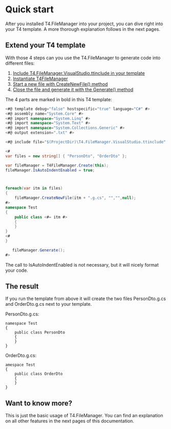 # Quick start

After you installed T4.FileManager into your project, you can dive right into your T4 template. A more thorough explanation follows in the next pages. 



## Extend your T4 template

With those 4 steps can you use the T4.FileManager to generate code into different files:

1. [Include T4.FileManager.VisualStudio.ttinclude in your template](03-Include-in-your-text-template.md)
2. [Instantiate T4FileManager](04-Create-instance.md)
3. [Start a new file with CreateNewFile() method](05-Start-or-create-file.md)
4. [Close the file and generate it with the Generate() method](07-Proceed-to-generate-files.md)



The 4 parts are marked in bold in this T4 template:
 
``` csharp hl_lines="8 13 20 31"
<#@ template debug="false" hostspecific="true" language="C#" #>
<#@ assembly name="System.Core" #>
<#@ import namespace="System.Linq" #>
<#@ import namespace="System.Text" #>
<#@ import namespace="System.Collections.Generic" #>
<#@ output extension=".txt" #>

<#@ include file="$(ProjectDir)\T4.FileManager.VisualStudio.ttinclude" #>

<#
var files = new string[] { "PersonDto", "OrderDto" };

var fileManager = T4FileManager.Create(this);
fileManager.IsAutoIndentEnabled = true;



foreach(var itm in files)
{
	fileManager.CreateNewFile(itm + ".g.cs", "","",null);
#>
namespace Test
{
    public class <#= itm #>
    {
    }
}
<#
}

​	fileManager.Generate();
#>
```



The call to IsAutoIndentEnabled is not necessary, but it will nicely format your code.



## The result

If you run the template from above it will create the two files PersonDto.g.cs and OrderDto.g.cs next to your template.



PersonDto.g.cs: 

```
namespace Test
{
    public class PersonDto
    {
    }
}
```



OrderDto.g.cs:

```
amespace Test
{
	public class OrderDto
	{
	}
}
```



## Want to know more?

This is just the basic usage of T4.FileManager. You can find an explanation on all other features in the next pages of this documentation.

